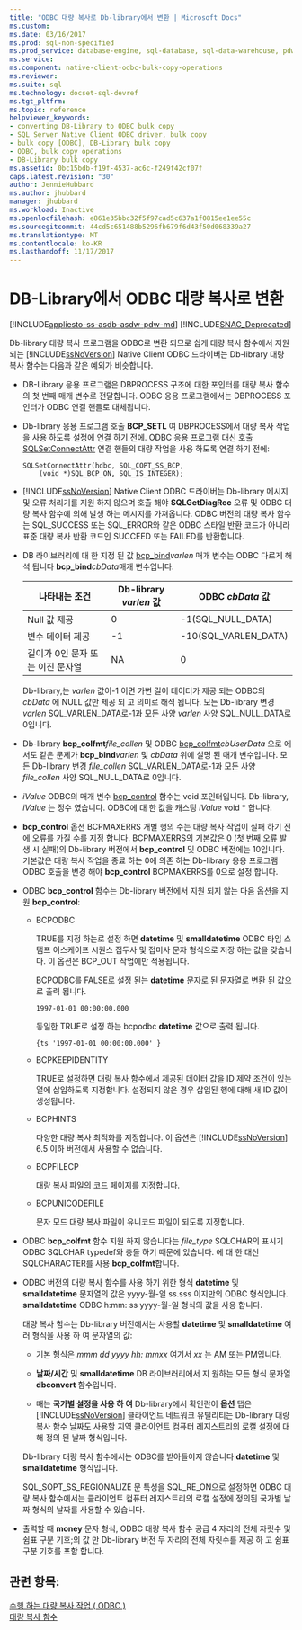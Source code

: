 ```yaml
---
title: "ODBC 대량 복사로 Db-library에서 변환 | Microsoft Docs"
ms.custom: 
ms.date: 03/16/2017
ms.prod: sql-non-specified
ms.prod_service: database-engine, sql-database, sql-data-warehouse, pdw
ms.service: 
ms.component: native-client-odbc-bulk-copy-operations
ms.reviewer: 
ms.suite: sql
ms.technology: docset-sql-devref
ms.tgt_pltfrm: 
ms.topic: reference
helpviewer_keywords:
- converting DB-Library to ODBC bulk copy
- SQL Server Native Client ODBC driver, bulk copy
- bulk copy [ODBC], DB-Library bulk copy
- ODBC, bulk copy operations
- DB-Library bulk copy
ms.assetid: 0bc15bdb-f19f-4537-ac6c-f249f42cf07f
caps.latest.revision: "30"
author: JennieHubbard
ms.author: jhubbard
manager: jhubbard
ms.workload: Inactive
ms.openlocfilehash: e861e35bbc32f5f97cad5c637a1f0815ee1ee55c
ms.sourcegitcommit: 44cd5c651488b5296fb679f6d43f50d068339a27
ms.translationtype: MT
ms.contentlocale: ko-KR
ms.lasthandoff: 11/17/2017
---
```

# <a name="converting-from-db-library-to-odbc-bulk-copy"></a>DB-Library에서 ODBC 대량 복사로 변환
[!INCLUDE[appliesto-ss-asdb-asdw-pdw-md](../../includes/appliesto-ss-asdb-asdw-pdw-md.md)]
[!INCLUDE[SNAC_Deprecated](../../includes/snac-deprecated.md)]

  Db-library 대량 복사 프로그램을 ODBC로 변환 되므로 쉽게 대량 복사 함수에서 지원 되는 [!INCLUDE[ssNoVersion](../../includes/ssnoversion-md.md)] Native Client ODBC 드라이버는 Db-library 대량 복사 함수는 다음과 같은 예외가 비슷합니다.  
  
-   DB-Library 응용 프로그램은 DBPROCESS 구조에 대한 포인터를 대량 복사 함수의 첫 번째 매개 변수로 전달합니다. ODBC 응용 프로그램에서는 DBPROCESS 포인터가 ODBC 연결 핸들로 대체됩니다.  
  
-   Db-library 응용 프로그램 호출 **BCP_SETL** 여 DBPROCESS에서 대량 복사 작업을 사용 하도록 설정에 연결 하기 전에. ODBC 응용 프로그램 대신 호출 [SQLSetConnectAttr](../../relational-databases/native-client-odbc-api/sqlsetconnectattr.md) 연결 핸들의 대량 작업을 사용 하도록 연결 하기 전에:  
  
    ```  
    SQLSetConnectAttr(hdbc, SQL_COPT_SS_BCP,  
        (void *)SQL_BCP_ON, SQL_IS_INTEGER);  
    ```  
  
-   [!INCLUDE[ssNoVersion](../../includes/ssnoversion-md.md)] Native Client ODBC 드라이버는 Db-library 메시지 및 오류 처리기를 지원 하지 않으며 호출 해야 **SQLGetDiagRec** 오류 및 ODBC 대량 복사 함수에 의해 발생 하는 메시지를 가져옵니다. ODBC 버전의 대량 복사 함수는 SQL_SUCCESS 또는 SQL_ERROR와 같은 ODBC 스타일 반환 코드가 아니라 표준 대량 복사 반환 코드인 SUCCEED 또는 FAILED를 반환합니다.  
  
-   DB 라이브러리에 대 한 지정 된 값 [bcp_bind](../../relational-databases/native-client-odbc-extensions-bulk-copy-functions/bcp-bind.md)*varlen* 매개 변수는 ODBC 다르게 해석 됩니다 **bcp_bind***cbData*매개 변수입니다.  
  
    |나타내는 조건|Db-library *varlen* 값|ODBC *cbData* 값|  
    |-------------------------|--------------------------------|-------------------------|  
    |Null 값 제공|0|-1(SQL_NULL_DATA)|  
    |변수 데이터 제공|-1|-10(SQL_VARLEN_DATA)|  
    |길이가 0인 문자 또는 이진 문자열|NA|0|  
  
     Db-library,는 *varlen* 값이-1 이면 가변 길이 데이터가 제공 되는 ODBC의 *cbData* 에 NULL 값만 제공 되 고 의미로 해석 됩니다. 모든 Db-library 변경 *varlen* SQL_VARLEN_DATA로-1과 모든 사양 *varlen* 사양 SQL_NULL_DATA로 0입니다.  
  
-   Db-library **bcp_colfmt***file_collen* 및 ODBC [bcp_colfmt](../../relational-databases/native-client-odbc-extensions-bulk-copy-functions/bcp-colfmt.md)*cbUserData* 으로 에서도 같은 문제가  **bcp_bind***varlen* 및 *cbData* 위에 설명 된 매개 변수입니다. 모든 Db-library 변경 *file_collen* SQL_VARLEN_DATA로-1과 모든 사양 *file_collen* 사양 SQL_NULL_DATA로 0입니다.  
  
-   *iValue* ODBC의 매개 변수 [bcp_control](../../relational-databases/native-client-odbc-extensions-bulk-copy-functions/bcp-control.md) 함수는 void 포인터입니다. Db-library, *iValue* 는 정수 였습니다. ODBC에 대 한 값을 캐스팅 *iValue* void * 합니다.  
  
-   **bcp_control** 옵션 BCPMAXERRS 개별 행의 수는 대량 복사 작업이 실패 하기 전에 오류를 가질 수를 지정 합니다. BCPMAXERRS의 기본값은 0 (첫 번째 오류 발생 시 실패)의 Db-library 버전에서 **bcp_control** 및 ODBC 버전에는 10입니다. 기본값은 대량 복사 작업을 종료 하는 0에 의존 하는 Db-library 응용 프로그램 ODBC 호출을 변경 해야 **bcp_control** BCPMAXERRS를 0으로 설정 합니다.  
  
-   ODBC **bcp_control** 함수는 Db-library 버전에서 지원 되지 않는 다음 옵션을 지원 **bcp_control**:  
  
    -   BCPODBC  
  
         TRUE를 지정 하는로 설정 하면 **datetime** 및 **smalldatetime** ODBC 타임 스탬프 이스케이프 시퀀스 접두사 및 접미사 문자 형식으로 저장 하는 값을 갖습니다. 이 옵션은 BCP_OUT 작업에만 적용됩니다.  
  
         BCPODBC를 FALSE로 설정 된는 **datetime** 문자로 된 문자열로 변환 된 값으로 출력 됩니다.  
  
        ```  
        1997-01-01 00:00:00.000  
        ```  
  
         동일한 TRUE로 설정 하는 bcpodbc **datetime** 값으로 출력 됩니다.  
  
        ```  
        {ts '1997-01-01 00:00:00.000' }  
        ```  
  
    -   BCPKEEPIDENTITY  
  
         TRUE로 설정하면 대량 복사 함수에서 제공된 데이터 값을 ID 제약 조건이 있는 열에 삽입하도록 지정합니다. 설정되지 않은 경우 삽입된 행에 대해 새 ID 값이 생성됩니다.  
  
    -   BCPHINTS  
  
         다양한 대량 복사 최적화를 지정합니다. 이 옵션은 [!INCLUDE[ssNoVersion](../../includes/ssnoversion-md.md)] 6.5 이하 버전에서 사용할 수 없습니다.  
  
    -   BCPFILECP  
  
         대량 복사 파일의 코드 페이지를 지정합니다.   
  
    -   BCPUNICODEFILE  
  
         문자 모드 대량 복사 파일이 유니코드 파일이 되도록 지정합니다.  
  
-   ODBC **bcp_colfmt** 함수 지원 하지 않습니다는 *file_type* SQLCHAR의 표시기 ODBC SQLCHAR typedef와 충돌 하기 때문에 있습니다. 에 대 한 대신 SQLCHARACTER를 사용 **bcp_colfmt**합니다.  
  
-   ODBC 버전의 대량 복사 함수를 사용 하기 위한 형식 **datetime** 및 **smalldatetime** 문자열의 값은 yyyy-월-일 ss.sss 이지만의 ODBC 형식입니다. **smalldatetime** ODBC h:mm: ss yyyy-월-일 형식의 값을 사용 합니다.  
  
     대량 복사 함수는 Db-library 버전에서는 사용할 **datetime** 및 **smalldatetime** 여러 형식을 사용 하 여 문자열의 값:  
  
    -   기본 형식은 *mmm dd yyyy hh: mmxx* 여기서 *xx* 는 AM 또는 PM입니다.  
  
    -   **날짜/시간** 및 **smalldatetime** DB 라이브러리에서 지 원하는 모든 형식 문자열 **dbconvert** 함수입니다.  
  
    -   때는 **국가별 설정을 사용 하 여** Db-library에서 확인란이 **옵션** 탭은 [!INCLUDE[ssNoVersion](../../includes/ssnoversion-md.md)] 클라이언트 네트워크 유틸리티는 Db-library 대량 복사 함수 날짜도 사용할 지역 클라이언트 컴퓨터 레지스트리의 로캘 설정에 대해 정의 된 날짜 형식입니다.  
  
     Db-library 대량 복사 함수에서는 ODBC를 받아들이지 않습니다 **datetime** 및 **smalldatetime** 형식입니다.  
  
     SQL_SOPT_SS_REGIONALIZE 문 특성을 SQL_RE_ON으로 설정하면 ODBC 대량 복사 함수에서는 클라이언트 컴퓨터 레지스트리의 로캘 설정에 정의된 국가별 날짜 형식의 날짜를 사용할 수 있습니다.  
  
-   출력할 때 **money** 문자 형식, ODBC 대량 복사 함수 공급 4 자리의 전체 자릿수 및 쉼표 구분 기호;의 값 만 Db-library 버전 두 자리의 전체 자릿수를 제공 하 고 쉼표 구분 기호를 포함 합니다.  
  
## <a name="see-also"></a>관련 항목:  
 [수행 하는 대량 복사 작업 &#40; ODBC &#41;](../../relational-databases/native-client-odbc-bulk-copy-operations/performing-bulk-copy-operations-odbc.md)   
 [대량 복사 함수](../../relational-databases/native-client-odbc-extensions-bulk-copy-functions/sql-server-driver-extensions-bulk-copy-functions.md)  
  
  
